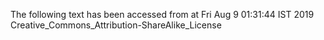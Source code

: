 The following text has been accessed from at Fri Aug 9 01:31:44 IST 2019
Creative_Commons_Attribution-ShareAlike_License
